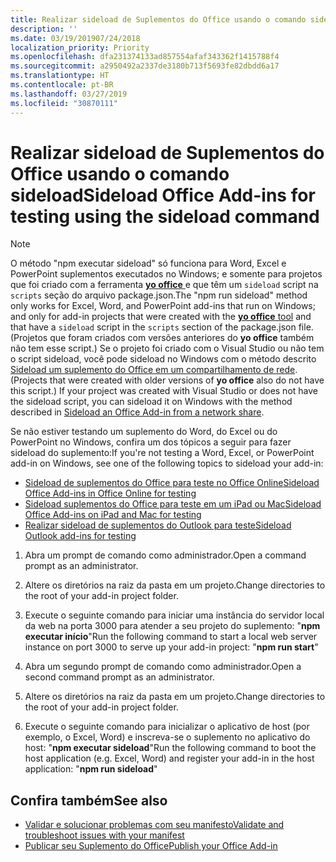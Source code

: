 ```yaml
---
title: Realizar sideload de Suplementos do Office usando o comando sideload
description: ''
ms.date: 03/19/201907/24/2018
localization_priority: Priority
ms.openlocfilehash: dfa231374133ad857554afaf343362f1415788f4
ms.sourcegitcommit: a2950492a2337de3180b713f5693fe82dbdd6a17
ms.translationtype: HT
ms.contentlocale: pt-BR
ms.lasthandoff: 03/27/2019
ms.locfileid: "30870111"
---
```

# <a name="sideload-office-add-ins-for-testing-using-the-sideload-command"></a><span data-ttu-id="45727-102">Realizar sideload de Suplementos do Office usando o **comando sideload**</span><span class="sxs-lookup"><span data-stu-id="45727-102">Sideload Office Add-ins for testing using the **sideload command**</span></span>
 >[!NOTE]
><span data-ttu-id="45727-103">O método "npm executar sideload" só funciona para Word, Excel e PowerPoint suplementos executados no Windows; e somente para projetos que foi criado com a ferramenta [ **yo office** ](https://github.com/OfficeDev/generator-office) e que têm um `sideload` script na `scripts` seção do arquivo package.json.</span><span class="sxs-lookup"><span data-stu-id="45727-103">The "npm run sideload" method only works for Excel, Word, and PowerPoint add-ins that run on Windows; and only for add-in projects that were created with the [**yo office** tool](https://github.com/OfficeDev/generator-office) and that have a `sideload` script in the `scripts` section of the package.json file.</span></span> <span data-ttu-id="45727-104">(Projetos que foram criados com versões anteriores do **yo office** também não tem esse script.) Se o projeto foi criado com o Visual Studio ou não tem o script sideload, você pode sideload no Windows com o método descrito [Sideload um suplemento do Office em um compartilhamento de rede](create-a-network-shared-folder-catalog-for-task-pane-and-content-add-ins.md).</span><span class="sxs-lookup"><span data-stu-id="45727-104">(Projects that were created with older versions of **yo office** also do not have this script.) If your project was created with Visual Studio or does not have the sideload script, you can sideload it on Windows with the method described in [Sideload an Office Add-in from a network share](create-a-network-shared-folder-catalog-for-task-pane-and-content-add-ins.md).</span></span>
>
> <span data-ttu-id="45727-105">Se não estiver testando um suplemento do Word, do Excel ou do PowerPoint no Windows, confira um dos tópicos a seguir para fazer sideload do suplemento:</span><span class="sxs-lookup"><span data-stu-id="45727-105">If you're not testing a Word, Excel, or PowerPoint add-in on Windows, see one of the following topics to sideload your add-in:</span></span>
> 
> - [<span data-ttu-id="45727-106">Sideload de suplementos do Office para teste no Office Online</span><span class="sxs-lookup"><span data-stu-id="45727-106">Sideload Office Add-ins in Office Online for testing</span></span>](sideload-office-add-ins-for-testing.md)
> - [<span data-ttu-id="45727-107">Sideload suplementos do Office para teste em um iPad ou Mac</span><span class="sxs-lookup"><span data-stu-id="45727-107">Sideload Office Add-ins on iPad and Mac for testing</span></span>](sideload-an-office-add-in-on-ipad-and-mac.md)
> - [<span data-ttu-id="45727-108">Realizar sideload de suplementos do Outlook para teste</span><span class="sxs-lookup"><span data-stu-id="45727-108">Sideload Outlook add-ins for testing</span></span>](/outlook/add-ins/sideload-outlook-add-ins-for-testing)

1. <span data-ttu-id="45727-109">Abra um prompt de comando como administrador.</span><span class="sxs-lookup"><span data-stu-id="45727-109">Open a command prompt as an administrator.</span></span>

2. <span data-ttu-id="45727-110">Altere os diretórios na raiz da pasta em um projeto.</span><span class="sxs-lookup"><span data-stu-id="45727-110">Change directories to the root of your add-in project folder.</span></span>

3. <span data-ttu-id="45727-111">Execute o seguinte comando para iniciar uma instância do servidor local da web na porta 3000 para atender a seu projeto do suplemento: "**npm executar início**"</span><span class="sxs-lookup"><span data-stu-id="45727-111">Run the following command to start a local web server instance on port 3000 to serve up your add-in project: "**npm run start**"</span></span>

4. <span data-ttu-id="45727-112">Abra um segundo prompt de comando como administrador.</span><span class="sxs-lookup"><span data-stu-id="45727-112">Open a second command prompt as an administrator.</span></span>

5. <span data-ttu-id="45727-113">Altere os diretórios na raiz da pasta em um projeto.</span><span class="sxs-lookup"><span data-stu-id="45727-113">Change directories to the root of your add-in project folder.</span></span>

6. <span data-ttu-id="45727-114">Execute o seguinte comando para inicializar o aplicativo de host (por exemplo, o Excel, Word) e inscreva-se o suplemento no aplicativo do host: "**npm executar sideload**"</span><span class="sxs-lookup"><span data-stu-id="45727-114">Run the following command to boot the host application (e.g. Excel, Word) and register your add-in in the host application: "**npm run sideload**"</span></span>

## <a name="see-also"></a><span data-ttu-id="45727-115">Confira também</span><span class="sxs-lookup"><span data-stu-id="45727-115">See also</span></span>

- [<span data-ttu-id="45727-116">Validar e solucionar problemas com seu manifesto</span><span class="sxs-lookup"><span data-stu-id="45727-116">Validate and troubleshoot issues with your manifest</span></span>](troubleshoot-manifest.md)
- [<span data-ttu-id="45727-117">Publicar seu Suplemento do Office</span><span class="sxs-lookup"><span data-stu-id="45727-117">Publish your Office Add-in</span></span>](../publish/publish.md)

